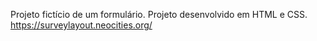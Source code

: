 Projeto fictício de um formulário. Projeto desenvolvido em HTML e CSS.
https://surveylayout.neocities.org/
